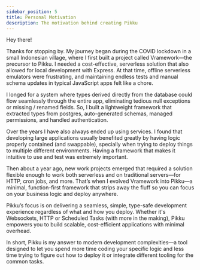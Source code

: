 ```yaml
---
sidebar_position: 5
title: Personal Motivation
description: The motivation behind creating Pikku
---
```


Hey there!

Thanks for stopping by. My journey began during the COVID lockdown in a small Indonesian village, where I first built a project called Vramework—the precursor to Pikku. I needed a cost-effective, serverless solution that also allowed for local development with Express. At that time, offline serverless emulators were frustrating, and maintaining endless tests and manual schema updates in typical JavaScript apps felt like a chore.

I longed for a system where types derived directly from the database could flow seamlessly through the entire app, eliminating tedious null exceptions or missing / renamed fields. So, I built a lightweight framework that extracted types from postgres, auto-generated schemas, managed permissions, and handled authentication.

Over the years I have also always ended up using services. I found that developing large applications usually benefited greatly by having logic properly contained (and swappable), specially when trying to deploy things to multiple different environments. Having a framework that makes it intuitive to use and test was extremely important.

Then about a year ago, new work projects emerged that required a solution flexible enough to work both serverless and on traditional servers—for HTTP, cron jobs, and more. That’s when I evolved Vramework into Pikku—a minimal, function-first framework that strips away the fluff so you can focus on your business logic and deploy anywhere. 

Pikku’s focus is on delivering a seamless, simple, type-safe development experience regardless of what and how you deploy. Whether it's Websockets, HTTP or Scheduled Tasks (with more in the making), Pikku empowers you to build scalable, cost-efficient applications with minimal overhead.

In short, Pikku is my answer to modern development complexities—a tool designed to let you spend more time coding your specific logic and less time trying to figure out how to deploy it or integrate different tooling for the common tasks.